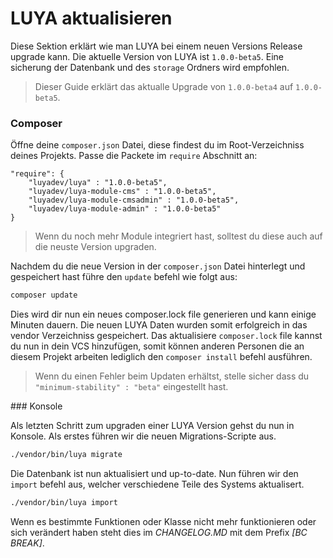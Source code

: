 LUYA aktualisieren
==================

Diese Sektion erklärt wie man LUYA bei einem neuen Versions Release upgrade kann. Die aktuelle Version von LUYA ist `1.0.0-beta5`. Eine sicherung der Datenbank und des `storage` Ordners wird empfohlen.

> Dieser Guide erklärt das aktualle Upgrade von `1.0.0-beta4` auf `1.0.0-beta5`.

### Composer

Öffne deine `composer.json` Datei, diese findest du im Root-Verzeichniss deines Projekts. Passe die Packete im `require` Abschnitt an:

```
"require": {
    "luyadev/luya" : "1.0.0-beta5",
    "luyadev/luya-module-cms" : "1.0.0-beta5",
    "luyadev/luya-module-cmsadmin" : "1.0.0-beta5",
    "luyadev/luya-module-admin" : "1.0.0-beta5"
}
```

> Wenn du noch mehr Module integriert hast, solltest du diese auch auf die neuste Version upgraden.

Nachdem du die neue Version in der `composer.json` Datei hinterlegt und gespeichert hast führe den `update` befehl wie folgt aus:

```sh
composer update
```

Dies wird dir nun ein neues composer.lock file generieren und kann einige Minuten dauern. Die neuen LUYA Daten wurden somit erfolgreich in das vendor Verzeichniss gespeichert. Das aktualisiere `composer.lock` file kannst du nun in dein VCS hinzufügen, somit können anderen Personen die an diesem Projekt arbeiten lediglich den `composer install` befehl ausführen.

> Wenn du einen Fehler beim Updaten erhältst, stelle sicher dass du `"minimum-stability" : "beta"` eingestellt hast.

### Konsole

Als letzten Schritt zum upgraden einer LUYA Version gehst du nun in Konsole. Als erstes führen wir die neuen Migrations-Scripte aus.

```sh
./vendor/bin/luya migrate
```

Die Datenbank ist nun aktualisiert und up-to-date. Nun führen wir den `import` befehl aus, welcher verschiedene Teile des Systems aktualisert.

```sh
./vendor/bin/luya import
```

Wenn es bestimmte Funktionen oder Klasse nicht mehr funktionieren oder sich verändert haben steht dies im *CHANGELOG.MD* mit dem Prefix *[BC BREAK]*.


